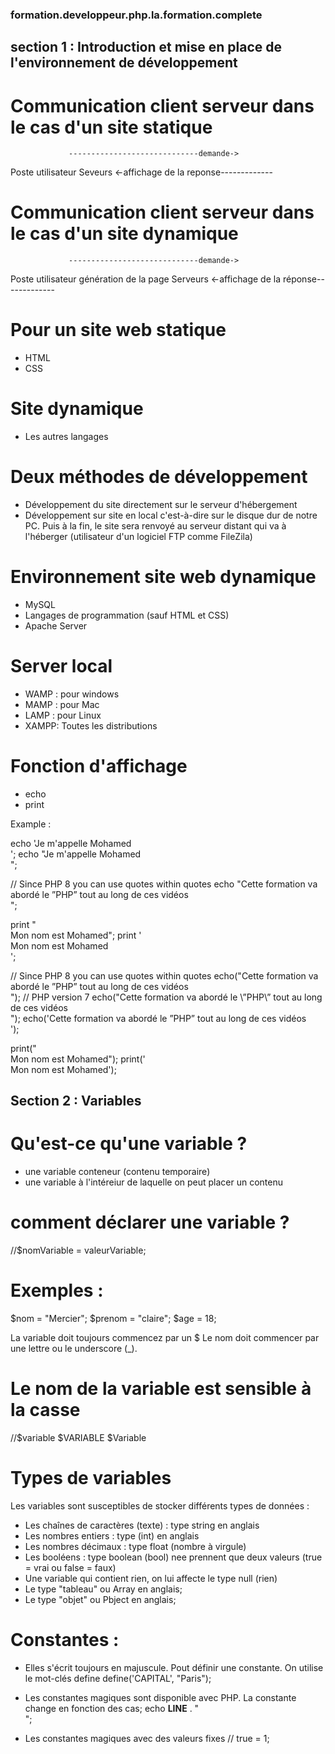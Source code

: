 ### formation.developpeur.php.la.formation.complete

## section 1 : Introduction et mise en place de l'environnement de développement

# Communication client serveur dans le cas d'un site statique
                 -----------------------------demande->
Poste utilisateur                                       Seveurs
                 <-affichage de la reponse-------------

# Communication client serveur dans le cas d'un site dynamique
                 -----------------------------demande->
Poste utilisateur               génération de la page   Serveurs
                 <-affichage de la réponse-------------

# Pour un site web statique
- HTML
- CSS

# Site dynamique
- Les autres langages

# Deux méthodes de développement
- Développement du site directement sur le serveur d'hébergement 
- Développement sur site en local c'est-à-dire sur le disque dur de notre PC. Puis à la fin, le site sera renvoyé au serveur distant qui va à l'héberger (utilisateur d'un logiciel FTP comme FileZila)

# Environnement site web dynamique 
- MySQL
- Langages de programmation (sauf HTML et CSS)
- Apache Server

# Server local
- WAMP : pour windows
- MAMP : pour Mac
- LAMP : pour Linux
- XAMPP: Toutes les distributions

# Fonction d'affichage
- echo
- print

Example :

echo 'Je m\'appelle Mohamed <br/>';
echo "Je m'appelle Mohamed <br/>";

// Since PHP 8 you can use quotes within quotes
echo "Cette formation va abordé le ”PHP” tout au long de ces vidéos<br/>";
           
print "<br/>Mon nom est Mohamed";
print '<br/>Mon nom est Mohamed<br/>';

// Since PHP 8 you can use quotes within quotes
echo("Cette formation va abordé le ”PHP” tout au long de ces vidéos<br/>");
// PHP version 7
echo("Cette formation va abordé le \”PHP\” tout au long de ces vidéos<br/>");
echo('Cette formation va abordé le ”PHP” tout au long de ces vidéos<br/>');

print("<br/>Mon nom est Mohamed");
print('<br/>Mon nom est Mohamed');

## Section 2 : Variables

# Qu'est-ce qu'une variable ?
- une variable conteneur (contenu temporaire)
- une variable à l'intéreiur de laquelle on peut placer un contenu

# comment déclarer une variable ?
//$nomVariable = valeurVariable;

# Exemples : 
$nom = "Mercier";
$prenom = "claire";
$age = 18;

La variable doit toujours commencez par un $
Le nom doit commencer par une lettre ou le underscore (_).

# Le nom de la variable est sensible à la casse
//$variable
$VARIABLE
$Variable

# Types de variables
Les variables sont susceptibles de stocker différents types de données : 
- Les chaînes de caractères (texte) : type string en anglais
- Les nombres entiers : type (int) en anglais
- Les nombres décimaux : type float (nombre à virgule)
- Les booléens : type boolean (bool) nee prennent que deux valeurs (true = vrai ou false = faux)
- Une variable qui contient rien, on lui affecte le type null (rien)
- Le type "tableau" ou Array en anglais;
- Le type "objet" ou Pbject en anglais;

# Constantes :
- Elles s'écrit toujours en majuscule. Pout définir une constante. On utilise le mot-clés define
define('CAPITAL', "Paris");

- Les constantes magiques sont disponible avec PHP. La constante change en fonction des cas;
echo __LINE__ . "<br/>";

- Les constantes magiques avec des valeurs fixes
// true = 1;